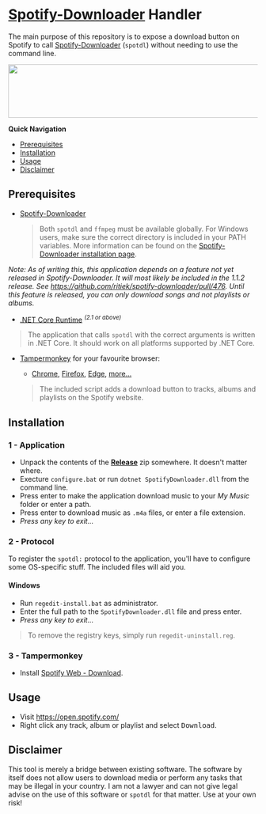 # [Spotify-Downloader](https://github.com/ritiek/spotify-downloader) Handler

The main purpose of this repository is to expose a download button on Spotify to call [Spotify-Downloader](https://github.com/ritiek/spotify-downloader) (`spotdl`) without needing to use the command line.

<img src="https://i.imgur.com/UWh3UrL.png" width="858" height="108" />

**Quick Navigation**
* [Prerequisites](#prerequisites)
* [Installation](#installation)
* [Usage](#usage)
* [Disclaimer](#disclaimer)

## Prerequisites

* [Spotify-Downloader](https://github.com/ritiek/spotify-downloader)


  > Both `spotdl` and `ffmpeg` must be available globally. For Windows users, make sure the correct directory is included in your PATH variables. More information can be found on the [Spotify-Downloader installation page](https://github.com/ritiek/spotify-downloader/wiki/Installation).
  
*Note: As of writing this, this application depends on a feature not yet released in Spotify-Downloader. It will most likely be included in the 1.1.2 release. See https://github.com/ritiek/spotify-downloader/pull/476. Until this feature is released, you can only download songs and not playlists or albums.*

* [.NET Core Runtime](https://dotnet.microsoft.com/download) <sup>*(2.1 or above)*</sup>

> The application that calls `spotdl` with the correct arguments is written in .NET Core. It should work on all platforms supported by .NET Core.

* [Tampermonkey](https://tampermonkey.net/) for your favourite browser:
  * [Chrome](https://tampermonkey.net/?browser=chrome), [Firefox](https://tampermonkey.net/?browser=firefox), [Edge](https://tampermonkey.net/?browser=edge), [more...](https://tampermonkey.net/)


  > The included script adds a download button to tracks, albums and playlists on the Spotify website.

## Installation

### 1 - Application

* Unpack the contents of the [**Release**](https://github.com/Silverfeelin/spotdl-handler/releases) zip somewhere. It doesn't matter where.
* Execture `configure.bat` or run `dotnet SpotifyDownloader.dll` from the command line.
* Press enter to make the application download music to your *My Music* folder or enter a path.
* Press enter to download music as `.m4a` files, or enter a file extension.
* *Press any key to exit...*

### 2 - Protocol

To register the `spotdl:` protocol to the application, you'll have to configure some OS-specific stuff. The included files will aid you.

#### Windows

* Run `regedit-install.bat` as administrator.
* Enter the full path to the `SpotifyDownloader.dll` file and press enter.
* *Press any key to exit...*

> To remove the registry keys, simply run `regedit-uninstall.reg`.

### 3 - Tampermonkey

* Install [Spotify Web - Download](https://greasyfork.org/en/scripts/376669-spotify-web-download).


## Usage

* Visit https://open.spotify.com/
* Right click any track, album or playlist and select <kbd>Download</kbd>.

## Disclaimer

This tool is merely a bridge between existing software. The software by itself does not allow users to download media or perform any tasks that may be illegal in your country. I am not a lawyer and can not give legal advise on the use of this software or `spotdl` for that matter. Use at your own risk!
